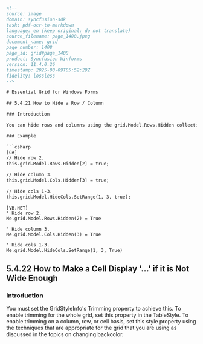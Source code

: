 ```html
<!-- 
source: image
domain: syncfusion-sdk
task: pdf-ocr-to-markdown
language: en (keep original; do not translate)
source_filename: page_1408.jpeg
document_name: grid
page_number: 1408
page_id: grid#page_1408
product: Syncfusion Winforms
version: 11.4.0.26
timestamp: 2025-08-09T05:52:29Z
fidelity: lossless
-->

# Essential Grid for Windows Forms

## 5.4.21 How to Hide a Row / Column

### Introduction

You can hide rows and columns using the grid.Model.Rows.Hidden collection and the grid.Model.Cols.Hidden collection. You can hide or show a range of columns / rows using the grid.Model.HideCols.SetRange / grid.Model.HideRows.SetRange.

### Example

```csharp
[C#]
// Hide row 2.
this.grid.Model.Rows.Hidden[2] = true;

// Hide column 3.
this.grid.Model.Cols.Hidden[3] = true;

// Hide cols 1-3.
this.grid.Model.HideCols.SetRange(1, 3, true);
```

```vbnet
[VB.NET]
' Hide row 2.
Me.grid.Model.Rows.Hidden(2) = True

' Hide column 3.
Me.grid.Model.Cols.Hidden(3) = True

' Hide cols 1-3.
Me.grid.Model.HideCols.SetRange(1, 3, True)
```

## 5.4.22 How to Make a Cell Display '...' if it is Not Wide Enough

### Introduction

You must set the GridStyleInfo's Trimming property to achieve this. To enable trimming for the whole grid, set this property in the TableStyle. To enable trimming on a column, row, or cell basis, set this style property using the techniques that are appropriate for the grid that you are using as discussed in the topics on changing backcolor.
```